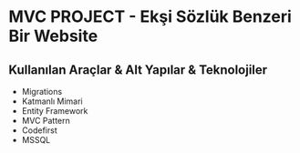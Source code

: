 <h1>MVC PROJECT - Ekşi Sözlük Benzeri Bir Website</h1>

<h2> Kullanılan Araçlar & Alt Yapılar & Teknolojiler </h2>

<ul>
  <li>Migrations</li>
  <li>Katmanlı Mimari</li>
  <li>Entity Framework</li>
  <li>MVC Pattern</li>
  <li>Codefirst</li>
  <li>MSSQL</li>
</ul>
